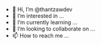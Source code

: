- 👋 Hi, I’m @thantzawdev
- 👀 I’m interested in ...
- 🌱 I’m currently learning ...
- 💞️ I’m looking to collaborate on ...
- 📫 How to reach me ...

<!---
thantzawdev/thantzawdev is a ✨ special ✨ repository because its `README.md` (this file) appears on your GitHub profile.
You can click the Preview link to take a look at your changes.
--->
